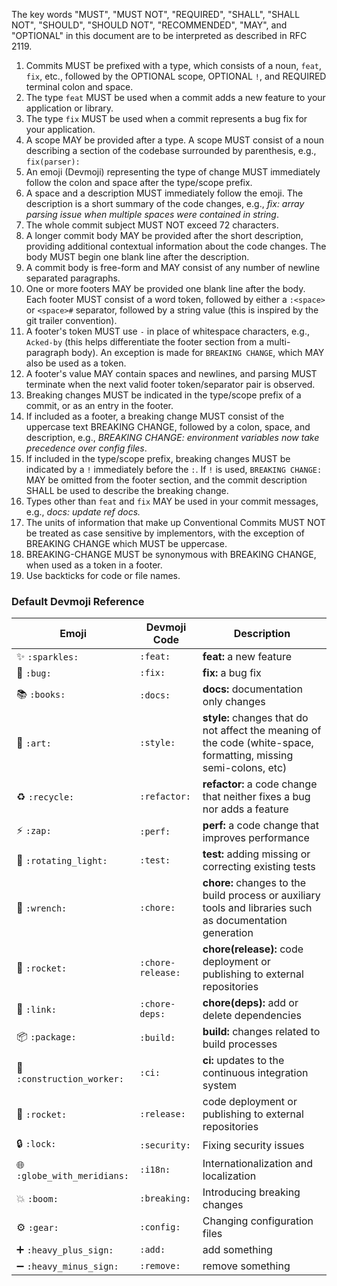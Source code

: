 The key words "MUST", "MUST NOT", "REQUIRED", "SHALL", "SHALL NOT", "SHOULD", "SHOULD NOT", "RECOMMENDED", "MAY", and "OPTIONAL" in this document are to be interpreted as described in RFC 2119.

1. Commits MUST be prefixed with a type, which consists of a noun, `feat`, `fix`, etc., followed
   by the OPTIONAL scope, OPTIONAL `!`, and REQUIRED terminal colon and space.
1. The type `feat` MUST be used when a commit adds a new feature to your application or library.
1. The type `fix` MUST be used when a commit represents a bug fix for your application.
1. A scope MAY be provided after a type. A scope MUST consist of a noun describing a
   section of the codebase surrounded by parenthesis, e.g., `fix(parser):`
1. An emoji (Devmoji) representing the type of change MUST immediately follow the colon and space after the type/scope prefix.
1. A space and a description MUST immediately follow the emoji.
   The description is a short summary of the code changes, e.g., _fix: array parsing issue when multiple spaces were contained in string_.
1. The whole commit subject MUST NOT exceed 72 characters.
1. A longer commit body MAY be provided after the short description, providing additional contextual information about the code changes. The body MUST begin one blank line after the description.
1. A commit body is free-form and MAY consist of any number of newline separated paragraphs.
1. One or more footers MAY be provided one blank line after the body. Each footer MUST consist of
   a word token, followed by either a `:<space>` or `<space>#` separator, followed by a string value (this is inspired by the
   git trailer convention).
1. A footer's token MUST use `-` in place of whitespace characters, e.g., `Acked-by` (this helps differentiate
   the footer section from a multi-paragraph body). An exception is made for `BREAKING CHANGE`, which MAY also be used as a token.
1. A footer's value MAY contain spaces and newlines, and parsing MUST terminate when the next valid footer
   token/separator pair is observed.
1. Breaking changes MUST be indicated in the type/scope prefix of a commit, or as an entry in the
   footer.
1. If included as a footer, a breaking change MUST consist of the uppercase text BREAKING CHANGE, followed by a colon, space, and description, e.g.,
   _BREAKING CHANGE: environment variables now take precedence over config files_.
1. If included in the type/scope prefix, breaking changes MUST be indicated by a
   `!` immediately before the `:`. If `!` is used, `BREAKING CHANGE:` MAY be omitted from the footer section,
   and the commit description SHALL be used to describe the breaking change.
1. Types other than `feat` and `fix` MAY be used in your commit messages, e.g., _docs: update ref docs._
1. The units of information that make up Conventional Commits MUST NOT be treated as case sensitive by implementors, with the exception of BREAKING CHANGE which MUST be uppercase.
1. BREAKING-CHANGE MUST be synonymous with BREAKING CHANGE, when used as a token in a footer.
1. Use backticks for code or file names.

### Default Devmoji Reference

| Emoji                       | Devmoji Code      | Description                                                                                                       |
| --------------------------- | ----------------- | ----------------------------------------------------------------------------------------------------------------- |
| ✨ `:sparkles:`             | `:feat:`          | **feat:** a new feature                                                                                           |
| 🐛 `:bug:`                  | `:fix:`           | **fix:** a bug fix                                                                                                |
| 📚 `:books:`                | `:docs:`          | **docs:** documentation only changes                                                                              |
| 🎨 `:art:`                  | `:style:`         | **style:** changes that do not affect the meaning of the code (white-space, formatting, missing semi-colons, etc) |
| ♻️ `:recycle:`              | `:refactor:`      | **refactor:** a code change that neither fixes a bug nor adds a feature                                           |
| ⚡ `:zap:`                  | `:perf:`          | **perf:** a code change that improves performance                                                                 |
| 🚨 `:rotating_light:`       | `:test:`          | **test:** adding missing or correcting existing tests                                                             |
| 🔧 `:wrench:`               | `:chore:`         | **chore:** changes to the build process or auxiliary tools and libraries such as documentation generation         |
| 🚀 `:rocket:`               | `:chore-release:` | **chore(release):** code deployment or publishing to external repositories                                        |
| 🔗 `:link:`                 | `:chore-deps:`    | **chore(deps):** add or delete dependencies                                                                       |
| 📦 `:package:`              | `:build:`         | **build:** changes related to build processes                                                                     |
| 👷 `:construction_worker:`  | `:ci:`            | **ci:** updates to the continuous integration system                                                              |
| 🚀 `:rocket:`               | `:release:`       | code deployment or publishing to external repositories                                                            |
| 🔒 `:lock:`                 | `:security:`      | Fixing security issues                                                                                            |
| 🌐 `:globe_with_meridians:` | `:i18n:`          | Internationalization and localization                                                                             |
| 💥 `:boom:`                 | `:breaking:`      | Introducing breaking changes                                                                                      |
| ⚙️ `:gear:`                 | `:config:`        | Changing configuration files                                                                                      |
| ➕ `:heavy_plus_sign:`      | `:add:`           | add something                                                                                                     |
| ➖ `:heavy_minus_sign:`     | `:remove:`        | remove something                                                                                                  |
